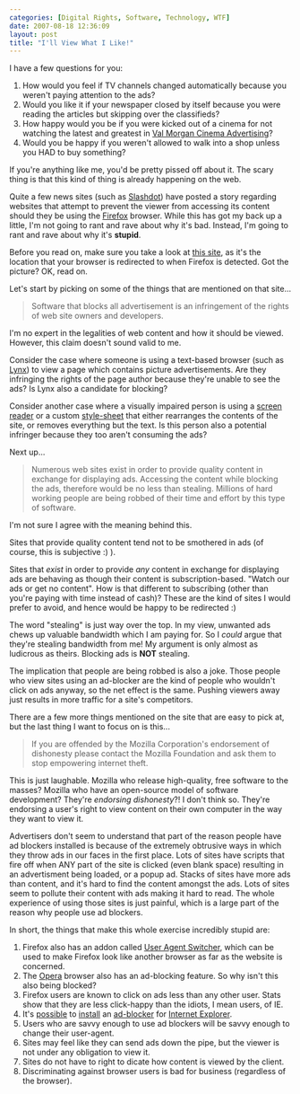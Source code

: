 ```yaml
---
categories: [Digital Rights, Software, Technology, WTF]
date: 2007-08-18 12:36:09
layout: post
title: "I'll View What I Like!"
---
```

I have a few questions for you:
<ol><li>How would you feel if TV channels changed automatically because you weren't paying attention to the ads?</li><li>Would you like it if your newspaper closed by itself because you were reading the articles but skipping over the classifieds?</li><li>How happy would you be if you were kicked out of a cinema for not watching the latest and greatest in <a href="http://www.valmorgan.com.au/" title="Val Morgan">Val Morgan Cinema Advertising</a>?</li><li>Would you be happy if you weren't allowed to walk into a shop unless you HAD to buy something?</li></ol>
If you're anything like me, you'd be pretty pissed off about it. The scary thing is that this kind of thing is already happening on the web.

<!--more-->

Quite a few news sites (such as <a href="http://slashdot.org/articles/07/08/17/1359206.shtml" title="A Campaign to Block Forefox Users">Slashdot</a>) have posted a story regarding websites that attempt to prevent the viewer from accessing its content should they be using the <a href="http://www.getfirefox.com/" title="Firefox">Firefox</a> browser. While this has got my back up a little, I'm not going to rant and rave about why it's bad. Instead, I'm going to rant and rave about why it's <strong>stupid</strong>.

Before you read on, make sure you take a look at <a href="http://whyfirefoxisblocked.com/" title="Why Firefox is Blocked">this site</a>, as it's the location that your browser is redirected to when Firefox is detected. Got the picture? OK, read on.

Let's start by picking on some of the things that are mentioned on that site...<blockquote><p>Software that blocks all advertisement is an infringement of the rights of web site owners and developers.</p></blockquote>I'm no expert in the legalities of web content and how it should be viewed. However, this claim doesn't sound valid to me.

Consider the case where someone is using a text-based browser (such as <a href="http://lynx.browser.org/" title="Lynx">Lynx</a>) to view a page which contains picture advertisements. Are they infringing the rights of the page author because they're unable to see the ads? Is Lynx also a candidate for blocking?

Consider another case where a visually impaired person is using a <a href="http://en.wikipedia.org/wiki/Screen_reader" title="Screen reader">screen reader</a> or a custom <a href="http://en.wikipedia.org/wiki/Style_sheet_%28web_development%29" title="Style sheet">style-sheet</a> that either rearranges the contents of the site, or removes everything but the text. Is this person also a potential infringer because they too aren't consuming the ads?

Next up...<blockquote><p>Numerous web sites exist in order to provide quality content in exchange for displaying ads. Accessing the content while blocking the ads, therefore would be no less than stealing. Millions of hard working people are being robbed of their time and effort by this type of software.</p></blockquote>I'm not sure I agree with the meaning behind this.

Sites that provide quality content tend not to be smothered in ads (of course, this is subjective :) ).

Sites that <em>exist</em> in order to provide <em>any</em> content in exchange for displaying ads are behaving as though their content is subscription-based. "Watch our ads or get no content". How is that different to subscribing (other than you're paying with time instead of cash)? These are the kind of sites I would prefer to avoid, and hence would be happy to be redirected :)

The word "stealing" is just way over the top. In my view, unwanted ads chews up valuable bandwidth which I am paying for. So I <em>could</em> argue that they're stealing bandwidth from me! My argument is only almost as ludicrous as theirs. Blocking ads is <strong>NOT</strong> stealing.

The implication that people are being robbed is also a joke. Those people who view sites using an ad-blocker are the kind of people who wouldn't click on ads anyway, so the net effect is the same. Pushing viewers away just results in more traffic for a site's competitors.

There are a few more things mentioned on the site that are easy to pick at, but the last thing I want to focus on is this...<blockquote><p>If you are offended by the Mozilla Corporation's endorsement of dishonesty please contact the Mozilla Foundation and ask them to stop empowering internet theft.</p></blockquote>This is just laughable. Mozilla who release high-quality, free software to the masses? Mozilla who have an open-source model of software development? They're <em>endorsing dishonesty</em>?! I don't think so. They're endorsing a user's right to view content on their own computer in the way they want to view it.

Advertisers don't seem to understand that part of the reason people have ad blockers installed is because of the extremely obtrusive ways in which they throw ads in our faces in the first place. Lots of sites have scripts that fire off when ANY part of the site is clicked (even blank space) resulting in an advertisment being loaded, or a popup ad. Stacks of sites have more ads than content, and it's hard to find the content amongst the ads. Lots of sites seem to pollute their content with ads making it hard to read. The whole experience of using those sites is just painful, which is a large part of the reason why people use ad blockers.

In short, the things that make this whole exercise incredibly stupid are:
<ol><li>Firefox also has an addon called <a href="https://addons.mozilla.org/en-US/firefox/addon/59" title="User Agent Switcher">User Agent Switcher</a>, which can be used to make Firefox look like another browser as far as the website is concerned.</li><li>The <a href="http://www.opera.com/" title="Opera">Opera</a> browser also has an ad-blocking feature. So why isn't this also being blocked?</li><li>Firefox users are known to click on ads less than any other user. Stats show that they are less click-happy than the idiots, I mean users, of IE.</li><li>It's <a href="http://www.admuncher.com/">possible</a> to <a href="http://www.ie7pro.com/ad-blocker.html">install</a> an <a href="http://www.adscleaner.com/internet-explorer/internet-explorer-ad-blocking.html">ad-blocker</a> for <a href="http://www.powerie.com/">Internet Explorer</a>.</li><li>Users who are savvy enough to use ad blockers will be savvy enough to change their user-agent.</li><li>Sites may feel like they can send ads down the pipe, but the viewer is not under any obligation to view it.</li><li>Sites do not have to right to dicate how content is viewed by the client.</li><li>Discriminating against browser users is bad for business (regardless of the browser).</li></ol>
